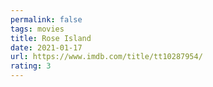 ```yaml
---
permalink: false
tags: movies
title: Rose Island
date: 2021-01-17
url: https://www.imdb.com/title/tt10287954/
rating: 3
---
```

